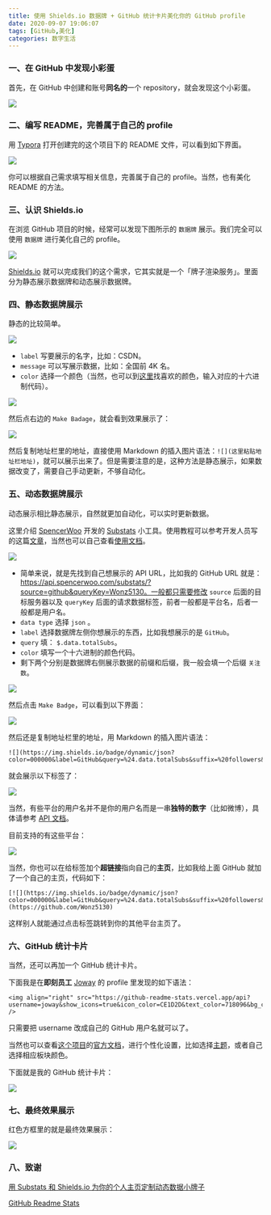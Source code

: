 ```yaml
---
title: 使用 Shields.io 数据牌 + GitHub 统计卡片美化你的 GitHub profile
date: 2020-09-07 19:06:07
tags: [GitHub,美化]
categories: 数字生活
---
```

<!--more-->

### 一、在 GitHub 中发现小彩蛋

首先，在 GitHub 中创建和账号**同名的**一个 repository，就会发现这个小彩蛋。

![](https://raw.githubusercontent.com/Wonz5130/My-Private-ImgHost/master/img/Snipaste_2020-09-04_15-35-38.png)

### 二、编写 README，完善属于自己的 profile

用 [Typora](https://typora.io/) 打开创建完的这个项目下的 README 文件，可以看到如下界面。

![](https://raw.githubusercontent.com/Wonz5130/My-Private-ImgHost/master/img/Snipaste_2020-09-04_19-29-30.png)

你可以根据自己需求填写相关信息，完善属于自己的 profile。当然，也有美化 README 的方法。

### 三、认识 Shields.io

在浏览 GitHub 项目的时候，经常可以发现下图所示的 `数据牌` 展示。我们完全可以使用 `数据牌` 进行美化自己的 profile。

![](https://raw.githubusercontent.com/Wonz5130/My-Private-ImgHost/master/img/Snipaste_2020-09-04_20-01-37.png)

[Shields.io](https://shields.io/) 就可以完成我们的这个需求，它其实就是一个「牌子渲染服务」。里面分为静态展示数据牌和动态展示数据牌。

### 四、静态数据牌展示

静态的比较简单。

![](https://raw.githubusercontent.com/Wonz5130/My-Private-ImgHost/master/img/Snipaste_2020-09-04_20-03-52.png)

* `label` 写要展示的名字，比如：CSDN。
* `message` 可以写展示数据，比如：全国前 4K 名。
* `color` 选择一个颜色（当然，也可以到[这里](https://www.sioe.cn/yingyong/yanse-rgb-16/)找喜欢的颜色，输入对应的十六进制代码）。

![](https://raw.githubusercontent.com/Wonz5130/My-Private-ImgHost/master/img/Snipaste_2020-09-04_20-06-16.png)

然后点右边的 `Make Badage`，就会看到效果展示了：

![](https://raw.githubusercontent.com/Wonz5130/My-Private-ImgHost/master/img/Snipaste_2020-09-04_20-06-49.png)

然后复制地址栏里的地址，直接使用 Markdown 的插入图片语法：`![](这里粘贴地址栏地址)`，就可以展示出来了。但是需要注意的是，这种方法是静态展示，如果数据改变了，需要自己手动更新，不够自动化。

### 五、动态数据牌展示

动态展示相比静态展示，自然就更加自动化，可以实时更新数据。

这里介绍 [SpencerWoo](https://github.com/spencerwooo) 开发的 [Substats](https://github.com/spencerwooo/Substats) 小工具。使用教程可以参考开发人员写的这篇[文章](https://sspai.com/post/59593)，当然也可以自己查看[使用文档](https://substats.spencerwoo.com/)。

![](https://raw.githubusercontent.com/Wonz5130/My-Private-ImgHost/master/img/Snipaste_2020-09-04_20-08-59.png)

* 简单来说，就是先找到自己想展示的 API URL，比如我的 GitHub URL 就是：https://api.spencerwoo.com/substats/?source=github&queryKey=Wonz5130。一般都只需要修改 `source` 后面的目标服务器以及 `queryKey` 后面的请求数据标签，前者一般都是平台名，后者一般都是用户名。
* `data type` 选择 `json` 。
* `label` 选择数据牌左侧你想展示的东西，比如我想展示的是 `GitHub`。
* `query` 填： `$.data.totalSubs`。
* `color` 填写一个十六进制的颜色代码。
* 剩下两个分别是数据牌右侧展示数据的前缀和后缀，我一般会填一个后缀 `关注数`。

![](https://raw.githubusercontent.com/Wonz5130/My-Private-ImgHost/master/img/Snipaste_2020-09-04_20-23-22.png)

然后点击 `Make Badge`，可以看到以下界面：

![](https://raw.githubusercontent.com/Wonz5130/My-Private-ImgHost/master/img/Snipaste_2020-09-04_20-23-44.png)

然后还是复制地址栏里的地址，用 Markdown 的插入图片语法：

```
![](https://img.shields.io/badge/dynamic/json?color=000000&label=GitHub&query=%24.data.totalSubs&suffix=%20followers&url=https%3A%2F%2Fapi.spencerwoo.com%2Fsubstats%2F%3Fsource%3Dgithub%26queryKey%3DWonz5130)
```

就会展示以下标签了：

![](https://raw.githubusercontent.com/Wonz5130/My-Private-ImgHost/master/img/Snipaste_2020-09-04_20-25-37.png)

当然，有些平台的用户名并不是你的用户名而是一串**独特的数字**（比如微博），具体请参考 [API 文档](https://substats.spencerwoo.com/api.html#%E5%8D%B3%E5%88%BB-jike-app)。

目前支持的有这些平台：

![](https://raw.githubusercontent.com/Wonz5130/My-Private-ImgHost/master/img/Snipaste_2020-09-05_11-03-36.png)

当然，你也可以在给标签加个**超链接**指向自己的**主页**，比如我给上面 GitHub 就加了一个自己的主页，代码如下：

```
[![](https://img.shields.io/badge/dynamic/json?color=000000&label=GitHub&query=%24.data.totalSubs&suffix=%20followers&url=https%3A%2F%2Fapi.spencerwoo.com%2Fsubstats%2F%3Fsource%3Dgithub%26queryKey%3DWonz5130)](https://github.com/Wonz5130)
```

这样别人就能通过点击标签跳转到你的其他平台主页了。

### 六、GitHub 统计卡片

当然，还可以再加一个 GitHub 统计卡片。

下面我是在**即刻员工** [Joway](https://github.com/joway/joway) 的 profile 里发现的如下语法：

```
<img align="right" src="https://github-readme-stats.vercel.app/api?username=joway&show_icons=true&icon_color=CE1D2D&text_color=718096&bg_color=ffffff&hide_title=true" />
```

只需要把 username 改成自己的 GitHub 用户名就可以了。

当然也可以查看[这个项目](https://github.com/anuraghazra/github-readme-stats)的[官方文档](https://github.com/anuraghazra/github-readme-stats/blob/master/docs/readme_cn.md)，进行个性化设置，比如选择[主题](https://github.com/anuraghazra/github-readme-stats/blob/master/themes/README.md)，或者自己选择相应板块颜色。

下面就是我的 GitHub 统计卡片：

![](https://raw.githubusercontent.com/Wonz5130/My-Private-ImgHost/master/img/Snipaste_2020-09-05_11-16-10.png)

### 七、最终效果展示

红色方框里的就是最终效果展示：

![](https://raw.githubusercontent.com/Wonz5130/My-Private-ImgHost/master/img/Snipaste_2020-09-04_19-38-18.png)

### 八、致谢

[用 Substats 和 Shields.io 为你的个人主页定制动态数据小牌子](https://sspai.com/post/59593)

[GitHub Readme Stats](https://github.com/anuraghazra/github-readme-stats/blob/master/docs/readme_cn.md)
